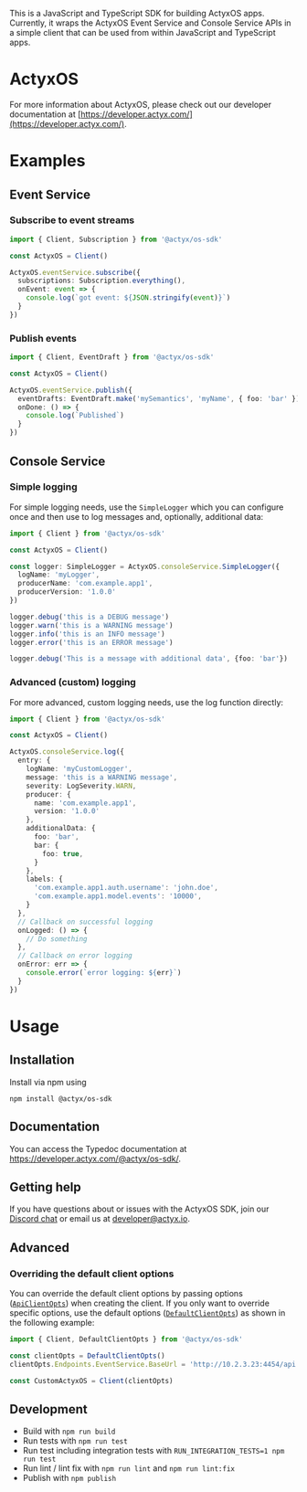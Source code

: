 This is a JavaScript and TypeScript SDK for building ActyxOS apps. Currently, it wraps the ActyxOS Event Service and Console Service APIs in a simple client that can be used from within JavaScript and TypeScript apps.

# ActyxOS

For more information about ActyxOS, please check out our developer documentation at [https://developer.actyx.com/](https://developer.actyx.com/).

# Examples

## Event Service

### Subscribe to event streams

```typescript
import { Client, Subscription } from '@actyx/os-sdk'

const ActyxOS = Client()

ActyxOS.eventService.subscribe({
  subscriptions: Subscription.everything(),
  onEvent: event => {
    console.log(`got event: ${JSON.stringify(event)}`)
  }
})
```

### Publish events

```typescript
import { Client, EventDraft } from '@actyx/os-sdk'

const ActyxOS = Client()

ActyxOS.eventService.publish({
  eventDrafts: EventDraft.make('mySemantics', 'myName', { foo: 'bar' }),
  onDone: () => {
    console.log(`Published`)
  }
})
```

## Console Service

### Simple logging

For simple logging needs, use the `SimpleLogger` which you can configure once
and then use to log messages and, optionally, additional data:

```typescript
import { Client } from '@actyx/os-sdk'

const ActyxOS = Client()

const logger: SimpleLogger = ActyxOS.consoleService.SimpleLogger({
  logName: 'myLogger',
  producerName: 'com.example.app1',
  producerVersion: '1.0.0'
})

logger.debug('this is a DEBUG message')
logger.warn('this is a WARNING message')
logger.info('this is an INFO message')
logger.error('this is an ERROR message')

logger.debug('This is a message with additional data', {foo: 'bar'})
```

### Advanced (custom) logging

For more advanced, custom logging needs, use the log function directly:

```typescript
import { Client } from '@actyx/os-sdk'

const ActyxOS = Client()

ActyxOS.consoleService.log({
  entry: {
    logName: 'myCustomLogger',
    message: 'this is a WARNING message',
    severity: LogSeverity.WARN,
    producer: {
      name: 'com.example.app1',
      version: '1.0.0'
    },
    additionalData: {
      foo: 'bar',
      bar: {
        foo: true,
      }
    },
    labels: {
      'com.example.app1.auth.username': 'john.doe',
      'com.example.app1.model.events': '10000',
    }
  },
  // Callback on successful logging
  onLogged: () => {
    // Do something
  },
  // Callback on error logging
  onError: err => {
    console.error(`error logging: ${err}`)
  }
})
```

# Usage

## Installation

Install via npm using

```
npm install @actyx/os-sdk
```

## Documentation

You can access the Typedoc documentation at https://developer.actyx.com/@actyx/os-sdk/.

## Getting help

If you have questions about or issues with the ActyxOS SDK, join our [Discord chat](https://discord.gg/262yJhc) or email us at developer@actyx.io.

## Advanced

### Overriding the default client options

You can override the default client options by passing options ([`ApiClientOpts`](https://developer.actyx.com/@actyx/os-sdk/interfaces/apiclientopts.html)) when creating the client. If you only want to override specific options, use the default options ([`DefaultClientOpts`](https://developer.actyx.com/@actyx/os-sdk/globals.html#defaultclientopts)) as shown in the following example:

```typescript
import { Client, DefaultClientOpts } from '@actyx/os-sdk'

const clientOpts = DefaultClientOpts()
clientOpts.Endpoints.EventService.BaseUrl = 'http://10.2.3.23:4454/api'

const CustomActyxOS = Client(clientOpts)
```

## Development

- Build with `npm run build`
- Run tests with `npm run test`
- Run test including integration tests with `RUN_INTEGRATION_TESTS=1 npm run test`
- Run lint / lint fix with `npm run lint` and `npm run lint:fix`
- Publish with `npm publish`
